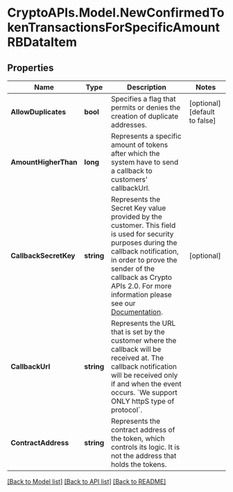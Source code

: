# CryptoAPIs.Model.NewConfirmedTokenTransactionsForSpecificAmountRBDataItem

## Properties

Name | Type | Description | Notes
------------ | ------------- | ------------- | -------------
**AllowDuplicates** | **bool** | Specifies a flag that permits or denies the creation of duplicate addresses. | [optional] [default to false]
**AmountHigherThan** | **long** | Represents a specific amount of tokens after which the system have to send a callback to customers&#39; callbackUrl. | 
**CallbackSecretKey** | **string** | Represents the Secret Key value provided by the customer. This field is used for security purposes during the callback notification, in order to prove the sender of the callback as Crypto APIs 2.0. For more information please see our [Documentation](https://developers.cryptoapis.io/technical-documentation/general-information/callbacks#callback-security). | [optional] 
**CallbackUrl** | **string** | Represents the URL that is set by the customer where the callback will be received at. The callback notification will be received only if and when the event occurs. &#x60;We support ONLY httpS type of protocol&#x60;. | 
**ContractAddress** | **string** | Represents the contract address of the token, which controls its logic. It is not the address that holds the tokens. | 

[[Back to Model list]](../README.md#documentation-for-models) [[Back to API list]](../README.md#documentation-for-api-endpoints) [[Back to README]](../README.md)

